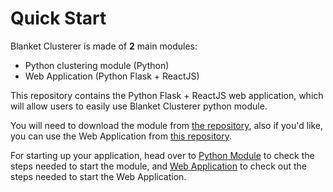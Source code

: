 # Quick Start

Blanket Clusterer is made of **2** main modules:
- Python clustering module (Python)
- Web Application (Python Flask + ReactJS)
 
This repository contains the Python Flask + ReactJS web application, which will allow users
to easily use Blanket Clusterer python module. 

You will need to download the module from [the repository](https://github.com/Konstantin-Bogdanoski/Blanket-Clusterer-Module), 
 also if you'd like, you can use the Web Application from [this repository](https://github.com/Konstantin-Bogdanoski/Blanket-Clusterer-GUI).
 
For starting up your application, head over to [Python Module](getting-started/python-module.md) to check the steps needed to start the module,
 and [Web Application](getting-started/web-application.md) to check out the steps needed to start the Web Application.